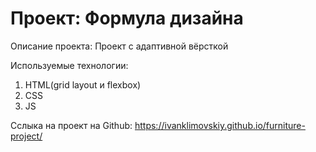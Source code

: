 # Проект: Формула дизайна

Описание проекта:
Проект с адаптивной вёрсткой

Используемые технологии:

1. HTML(grid layout и flexbox)
2. CSS
3. JS

Сслыка на проект на Github: https://ivanklimovskiy.github.io/furniture-project/
